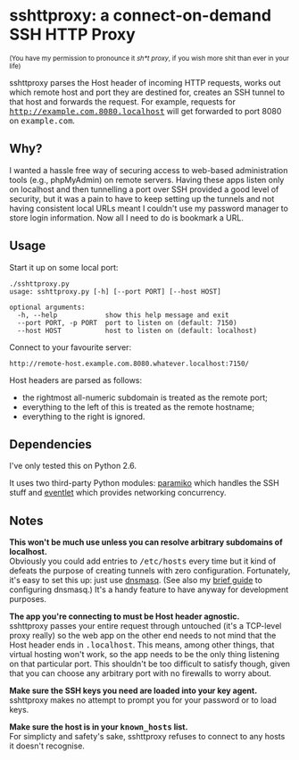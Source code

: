 # sshttproxy: a connect-on-demand SSH HTTP Proxy
<small>(You have my permission to pronounce it _sh*t proxy_, if you wish more shit than ever in your life)</small>

sshttproxy parses the Host header of incoming HTTP requests, works out which remote host and port they are destined for, creates an SSH tunnel to that host and forwards the request. For example, requests for <tt>http://example.com.8080.localhost</tt> will get forwarded to port 8080 on <tt>example.com</tt>.


## Why?

I wanted a hassle free way of securing access to web-based administration tools (e.g., phpMyAdmin) on remote servers. Having these apps listen only on localhost and then tunnelling a port over SSH provided a good level of security, but it was a pain to have to keep setting up the tunnels and not having consistent local URLs meant I couldn't use my password manager to store login information. Now all I need to do is bookmark a URL.


## Usage

Start it up on some local port:

    ./sshttproxy.py
    usage: sshttproxy.py [-h] [--port PORT] [--host HOST]

    optional arguments:
      -h, --help            show this help message and exit
      --port PORT, -p PORT  port to listen on (default: 7150)
      --host HOST           host to listen on (default: localhost)

Connect to your favourite server:

    http://remote-host.example.com.8080.whatever.localhost:7150/

Host headers are parsed as follows:

 * the rightmost all-numeric subdomain is treated as the remote port;
 * everything to the left of this is treated as the remote hostname;
 * everything to the right is ignored.


## Dependencies

I've only tested this on Python 2.6.

It uses two third-party Python modules: [paramiko](http://www.lag.net/paramiko/) which handles the SSH stuff and [eventlet](http://eventlet.net) which provides networking concurrency.


## Notes

**This won't be much use unless you can resolve arbitrary subdomains of localhost.**<br />
Obviously you could add entries to <tt>/etc/hosts</tt> every time but it kind of defeats the purpose of creating tunnels with zero configuration. Fortunately, it's easy to set this up: just use [dnsmasq](http://www.thekelleys.org.uk/dnsmasq/doc.html). (See also my [brief guide](http://drhevans.com/blog/posts/106-wildcard-subdomains-of-localhost) to configuring dnsmasq.) It's a handy feature to have anyway for development purposes.

**The app you're connecting to must be Host header agnostic.**<br />
sshttproxy passes your entire request through untouched (it's a TCP-level proxy really) so the web app on the other end needs to not mind that the Host header ends in <tt>.localhost</tt>. This means, among other things, that virtual hosting won't work, so the app needs to be the only thing listening on that particular port. This shouldn't be too difficult to satisfy though, given that you can choose any arbitrary port with no firewalls to worry about.

**Make sure the SSH keys you need are loaded into your key agent.**<br />
sshttproxy makes no attempt to prompt you for your password or to load keys.

**Make sure the host is in your <tt>known_hosts</tt> list.**<br />
For simplicty and safety's sake, sshttproxy refuses to connect to any hosts it doesn't recognise.

